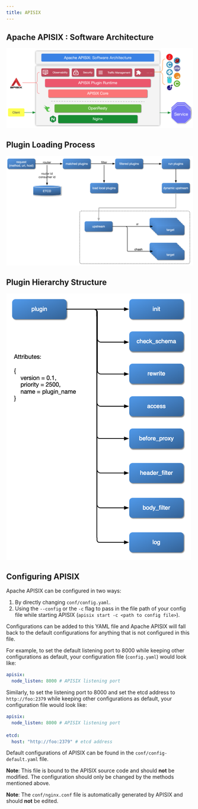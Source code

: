```yaml
---
title: APISIX
---
```


<!--
#
# Licensed to the Apache Software Foundation (ASF) under one or more
# contributor license agreements.  See the NOTICE file distributed with
# this work for additional information regarding copyright ownership.
# The ASF licenses this file to You under the Apache License, Version 2.0
# (the "License"); you may not use this file except in compliance with
# the License.  You may obtain a copy of the License at
#
#     http://www.apache.org/licenses/LICENSE-2.0
#
# Unless required by applicable law or agreed to in writing, software
# distributed under the License is distributed on an "AS IS" BASIS,
# WITHOUT WARRANTIES OR CONDITIONS OF ANY KIND, either express or implied.
# See the License for the specific language governing permissions and
# limitations under the License.
#
-->

## Apache APISIX : Software Architecture

![flow-software-architecture](../../../assets/images/flow-software-architecture.png)

## Plugin Loading Process

![flow-load-plugin](../../../assets/images/flow-load-plugin.png)

## Plugin Hierarchy Structure

![flow-plugin-internal](../../../assets/images/flow-plugin-internal.png)

## Configuring APISIX

Apache APISIX can be configured in two ways:

1. By directly changing `conf/config.yaml`.
2. Using the `--config` or the `-c` flag to pass in the file path of your config file while starting APISIX (`apisix start -c <path to config file>`).

Configurations can be added to this YAML file and Apache APISIX will fall back to the default configurations for anything that is not configured in this file.

For example, to set the default listening port to 8000 while keeping other configurations as default, your configuration file (`config.yaml`) would look like:

```yaml
apisix:
  node_listen: 8000 # APISIX listening port
```

Similarly, to set the listening port to 8000 and set the etcd address to `http://foo:2379` while keeping other configurations as default, your configuration file would look like:

```yaml
apisix:
  node_listen: 8000 # APISIX listening port

etcd:
  host: "http://foo:2379" # etcd address
```

Default configurations of APISIX can be found in the `conf/config-default.yaml` file.

**Note**: This file is bound to the APISIX source code and should **not** be modified. The configuration should only be changed by the methods mentioned above.

**Note**: The `conf/nginx.conf` file is automatically generated by APISIX and should **not** be edited.
